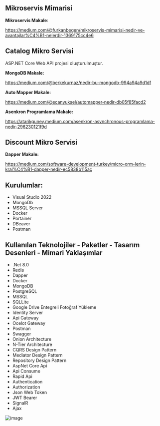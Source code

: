 ## Mikroservis Mimarisi

**Mikroservis Makale**: 

https://medium.com/@furkanbegen/mikroservis-mimarisi-nedir-ve-avantajlar%C4%B1-nelerdir-1369175cc4e6

## Catalog Mikro Servisi 

ASP.NET Core Web API projesi oluşturulmuştur.

**MongoDB Makale:** 

https://medium.com/@berkekurnaz/nedir-bu-mongodb-994a94a9d1df

**Auto Mapper Makale:** 

https://medium.com/@ecanyuksel/automapper-nedir-db05f85facd2

**Asenkron Programlama Makale:** 

https://atarikguney.medium.com/asenkron-asynchronous-programlama-nedir-296230121f9d

## Discount Mikro Servisi

**Dapper Makale:** 

https://medium.com/software-development-turkey/micro-orm-lerin-kral%C4%B1-dapper-nedir-ec5838b115ac

## Kurulumlar:
* Visual Studio 2022
* MongoDb
* MSSQL Server
* Docker
* Portainer
* DBeaver
* Postman

## Kullanılan Teknolojiler - Paketler - Tasarım Desenleri - Mimari Yaklaşımlar
* .Net 8.0
* Redis
* Dapper
* Docker
* MongoDB
* PostgreSQL
* MSSQL
* SQLLite
* Google Drive Entegreli Fotoğraf Yükleme
* Identity Server
* Api Gateway
* Ocelot Gateway
* Postman
* Swagger
* Onion Architecture
* N-Tier Architecture
* CQRS Design Pattern
* Mediator Design Pattern
* Repository Design Pattern
* AspNet Core Api
* Api Consume
* Rapid Api
* Authentication
* Authorization
* Json Web Token
* JWT Bearer
* SignalR
* Ajax

![image](https://github.com/user-attachments/assets/db402f27-e8fb-4157-a739-fb69c52e0420)

